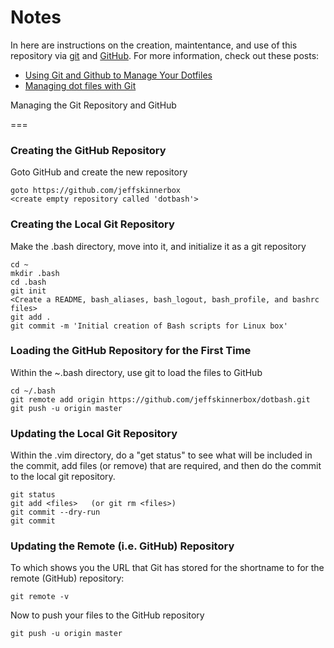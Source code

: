 # Notes
In here are instructions on the creation, maintentance, and use of this repository
via [git][01] and [GitHub][02].  For more information, check out these posts:

* [Using Git and Github to Manage Your Dotfiles][03]
* [Managing dot files with Git][04]

Managing the Git Repository and GitHub

===
### Creating the GitHub Repository
Goto GitHub and create the new repository

    goto https://github.com/jeffskinnerbox
    <create empty repository called 'dotbash'>

### Creating the Local Git Repository
Make the .bash directory, move into it, and initialize it as a git repository

    cd ~
    mkdir .bash
    cd .bash
    git init
    <Create a README, bash_aliases, bash_logout, bash_profile, and bashrc files>
    git add .
    git commit -m 'Initial creation of Bash scripts for Linux box'

### Loading the GitHub Repository for the First Time
Within the ~.bash directory, use git to load the files to GitHub

    cd ~/.bash
    git remote add origin https://github.com/jeffskinnerbox/dotbash.git
    git push -u origin master

### Updating the Local Git Repository
Within the .vim directory, do a "get status" to see what will be included in the commit,
add files (or remove) that are required, and then do the commit to the local git repository.

    git status
    git add <files>   (or git rm <files>)
    git commit --dry-run
    git commit

### Updating the Remote (i.e. GitHub) Repository
To which shows you the URL that Git has stored for the shortname to for
the remote (GitHub) repository:

    git remote -v

Now to push your files to the GitHub repository

    git push -u origin master


[01]:http://git-scm.com/
[02]:https://github.com/
[03]:http://blog.smalleycreative.com/tutorials/using-git-and-github-to-manage-your-dotfiles/
[04]:http://blog.sanctum.geek.nz/managing-dot-files-with-git/
